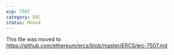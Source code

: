 ```yaml
---
eip: 7507
category: ERC
status: Moved
---
```


This file was moved to https://github.com/ethereum/ercs/blob/master/ERCS/erc-7507.md
